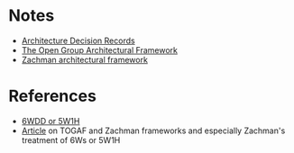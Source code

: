 # Notes
- [Architecture Decision Records](./ADR.md)
- [The Open Group Architectural Framework](./TOGAF.md)
- [Zachman architectural framework](./Zachman.md)

# References

- [6WDD or 5W1H](https://gist.github.com/sandeepkunkunuru/7e55714fbf4a9e3454989e733a176e63)
- [Article](https://www.visual-paradigm.com/guide/togaf/togaf-vs-zachman-framework/#:~:text=Zachman%20is%20focused%20on%20identifying,the%20process%20of%20developing%20architectures.) on TOGAF and Zachman frameworks and especially Zachman's treatment of 6Ws or 5W1H
